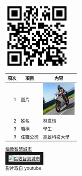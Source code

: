 <img src="qr code.png" width="200" height="200">

| 項次 | 項目 | 內容 |
|----:|------|------|
|1 | 圖片 | <img src="899.jpg" width="100" Height="100" />|
|2 | 姓名 | 林韋愷 |
|3 | 職稱 | 學生 |
|3 | 任職公司 | 高雄科技大學 |

<a href="https://www.youtube.com/watch?v=ldX9YeFKWIw" target="_blank">倫敦智慧城市</a><br>
<a href="http://www.youtube.com/watch?feature=player_embedded&v=ldX9YeFKWIw" target="_blank"><img src="http://img.youtube.com/vi/ldX9YeFKWIw/0.jpg" 
alt="倫敦智慧城市" width="400" height="250" border="10" /></a>
<br>影片取自 youtube

